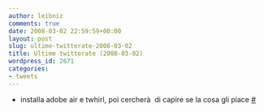 ```yaml
---
author: leibniz
comments: true
date: 2008-03-02 22:59:59+00:00
layout: post
slug: ultime-twitterate-2008-03-02
title: Ultime twitterate (2008-03-02)
wordpress_id: 2671
categories:
- tweets
---
```



	
  * installa adobe air e twhirl, poi cercherà  di capire se la cosa gli piace [#](http://twitter.com/leibniz/statuses/765722227)


